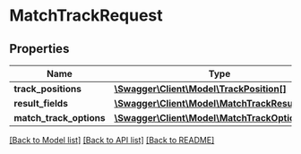 # MatchTrackRequest

## Properties
Name | Type | Description | Notes
------------ | ------------- | ------------- | -------------
**track_positions** | [**\Swagger\Client\Model\TrackPosition[]**](TrackPosition.md) |  | [optional] 
**result_fields** | [**\Swagger\Client\Model\MatchTrackResultFields**](MatchTrackResultFields.md) |  | [optional] 
**match_track_options** | [**\Swagger\Client\Model\MatchTrackOptions**](MatchTrackOptions.md) |  | [optional] 

[[Back to Model list]](../../README.md#documentation-for-models) [[Back to API list]](../../README.md#documentation-for-api-endpoints) [[Back to README]](../../README.md)

